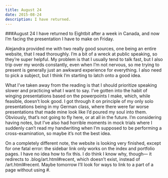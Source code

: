 ```yaml
---
title: August 24
date: 2015-08-24
description: I have returned.
---
```


###August 24
I have returned to Eightbit after a week in Canada, and now I’m facing the presentation I have to make on Friday.

Alejandra provided me with two really good sources, one being an entire website, that I read thoroughly.  I’m a bit of a wreck at public speaking, so they’re super helpful.  My problem is that I usually tend to talk fast, but I also trip over my words constantly, even when I’m not nervous, so me trying to present is generally just an awkward experience for everything.  I  also need to pick a subject, but I think I’m starting to latch onto a good idea.

What I’ve taken away from the reading is that I should prioritize speaking slower and practicing what I want to say.  I’ve gotten into the habit of winging presentations based on the powerpoints I make, which, while feasible, doesn’t look good.  I got through it on principle of my only solo presentations being in my German class, where there were far worse presentations that made mine look like I’d poured my soul into them. Obviously, that’s not going to fly here, or at all in the future.  I’m considering having notes, but I’ve also had horrible moments in mock trials where I suddenly can’t read my handwriting when I’m supposed to be performing a cross-examination, so maybe it’s not the best idea.

On a completely different note, the website is looking very finished, except for one fatal error: the sidebar link only works on the index and portfolio pages.  I have no idea how to fix this.  I do think I know why, though— it redirects to .blog/art.html#recent, which doesn’t exist, instead of /art.html#recent.  Maybe tomorrow I’ll look for ways to link to a part of a page without using #.